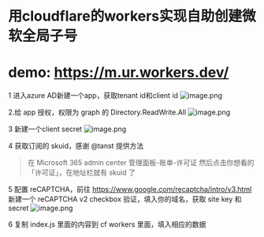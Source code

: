 # 用cloudflare的workers实现自助创建微软全局子号
# demo: https://m.ur.workers.dev/


1 进入azure AD新建一个app，获取tenant id和client id
![image.png](https://i.loli.net/2020/01/26/57GcEDYlQFTOMBL.png)

2.给 app 授权，权限为 graph 的 Directory.ReadWrite.All
![image.png](https://i.loli.net/2020/05/06/NOE18pDfj4QwRAP.png)

3 新建一个client secret
![image.png](https://i.loli.net/2020/01/26/qUeV2x8abHlDPO3.png)

4 获取订阅的 skuid，感谢 @tanst 提供方法
> 在 Microsoft 365 admin center 管理面板-账单-许可证
> 然后点击你想看的「许可证」，在地址栏就有 skuid 了



5 配置 reCAPTCHA，前往 https://www.google.com/recaptcha/intro/v3.html 新建一个 reCAPTCHA v2 checkbox 验证，填入你的域名，获取 site key 和 secret 
![image.png](https://i.loli.net/2020/05/11/SC94OsFWmilnJXI.png)



6 复制 index.js 里面的内容到 cf workers 里面，填入相应的数据


